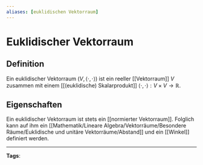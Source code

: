 ```yaml
---
aliases: [euklidischen Vektorraum]
---
```


# Euklidischer Vektorraum

## Definition

Ein euklidischer Vektorraum $(V,\langle\cdot, \cdot\rangle)$ ist ein reeller [[Vektorraum]] $V$ zusammen mit einem [[(euklidische) Skalarprodukt]] $\langle\cdot, \cdot\rangle: V \times V \rightarrow \mathbb{R}$.

## Eigenschaften

Ein euklidischer Vektorraum ist stets ein [[normierter Vektorraum]]. Folglich kann auf ihm ein [[Mathematik/Lineare Algebra/Vektorräume/Besondere Räume/Euklidische und unitäre Vektorräume/Abstand]] und ein [[Winkel]] definiert werden.

---

**Tags**:
